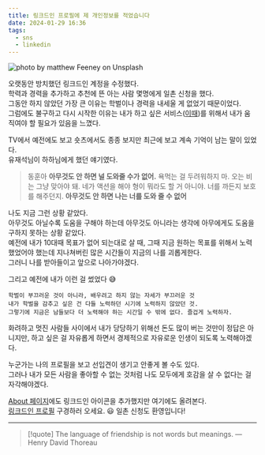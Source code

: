 ```yaml
---
title: 링크드인 프로필에 제 개인정보를 적었습니다
date: 2024-01-29 16:36
tags:
  - sns
  - linkedin
---
```


![photo by matthew Feeney on Unsplash](https://images.unsplash.com/photo-1559999831-7deaf136d4a9?crop=entropy&cs=srgb&fm=jpg&ixid=M3wzNjM5Nzd8MHwxfHJhbmRvbXx8fHx8fHx8fDE3MDY1MTM4MTd8&ixlib=rb-4.0.3&q=85&w=768&h=432)

오랫동안 방치했던 링크드인 계정을 수정했다.\
학력과 경력을 추가하고 추천에 뜬 아는 사람 몇명에게 일촌 신청을 했다.\
그동안 하지 않았던 가장 큰 이유는 학벌이나 경력을 내세울 게 없었기 때문이었다.\
그럼에도 불구하고 다시 시작한 이유는 내가 하고 싶은 서비스([이때](https://ittae.com/))를 위해서 내가 움직여야 할 필요가 있음을 느꼈다.

TV에서 예전에도 보고 숏츠에서도 종종 보지만 최근에 보고 계속 기억이 남는 말이 있었다.\
유재석님이 하하님에게 했던 얘기였다.

>동훈아 **아무것도 안 하면 널 도와줄 수가 없어.** 
>욕먹는 걸 두려워하지 마. 오는 비는 그냥 맞아야 돼.
>네가 액션을 해야 형이 뭐라도 할 거 아니야. 너를 까든지 보호를 해주던지.
>**아무것도 안 하면 나는 너를 도와 줄 수 없어**

나도 지금 그런 상황 같았다.\
아무것도 아닐수록 도움을 구해야 하는데 아무것도 아니라는 생각에 아무에게도 도움을 구하지 못하는 상황 같았다.\
예전에 내가 10대때 목표가 없어 되는대로 살 때, 그때 지금 원하는 목표를 위해서 노력했었어야 했는데 지나쳐버린 많은 시간들이 지금의 나를 괴롭게한다.\
그러니 나를 받아들이고 앞으로 나아가야겠다.

그리고 예전에 내가 이런 걸 썼었다 😅
```
학벌이 부끄러운 것이 아니라, 배우려고 하지 않는 자세가 부끄러운 것
내가 학벌을 감추고 싶은 건 다들 노력하던 시기에 노력하지 않았던 것.
그렇기에 지금은 남들보다 더 노력해야 하는 시간일 수 밖에 없다. 즐겁게 노력하자.
```

화려하고 멋진 사람들 사이에서 내가 당당하기 위해선 돈도 많이 버는 것만이 정답은 아니지만, 하고 싶은 걸 자유롭게 하면서 경제적으로 자유로운 인생이 되도록 노력해야겠다.

누군가는 나의 프로필을 보고 선입견이 생기고 안좋게 볼 수도 있다.\
그러나 내가 모든 사람을 좋아할 수 없는 것처럼 나도 모두에게 호감을 살 수 없다는 걸 자각해야겠다.

[About 페이지](https://get6.github.io/about)에도 링크드인 아이콘을 추가했지만 여기에도 올려본다.\
[링크드인 프로필](https://www.linkedin.com/in/ittae/) 구경하러 오세요. 😃  일촌 신청도 환영입니다!

---

> [!quote] The language of friendship is not words but meanings.
> — Henry David Thoreau